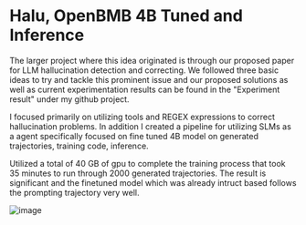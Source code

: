 # Halu, OpenBMB 4B Tuned and Inference

The larger project where this idea originated is through our proposed paper for LLM hallucination detection and correcting. We followed three basic ideas to try and tackle this prominent issue and our proposed solutions as well as current experimentation results can be found in the "Experiment result" under my github project.


I focused primarily on utilizing tools and REGEX expressions to correct hallucination problems. In addition I created a pipeline for utilizing SLMs as a agent specifically focused on fine tuned 4B model on generated trajectories, training code, inference.

 Utilized a total of 40 GB of gpu to complete the training process that took 35 minutes to run through 2000 generated trajectories. The result is significant and the finetuned model which was already intruct based follows the prompting trajectory very well. 

 ![image](https://github.com/user-attachments/assets/fe68d360-6a15-4a55-8559-6b399b2d06ac)

 

